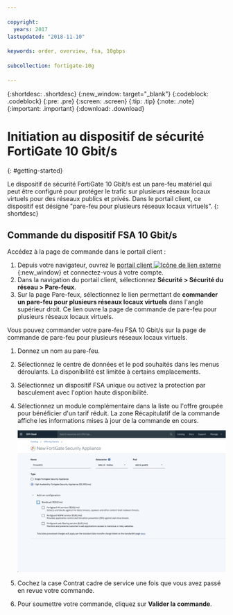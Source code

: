 ```yaml
---

copyright:
  years: 2017
lastupdated: "2018-11-10"

keywords: order, overview, fsa, 10gbps

subcollection: fortigate-10g

---
```


{:shortdesc: .shortdesc}
{:new_window: target="_blank"}
{:codeblock: .codeblock}
{:pre: .pre}
{:screen: .screen}
{:tip: .tip}
{:note: .note}
{:important: .important}
{:download: .download}

# Initiation au dispositif de sécurité FortiGate 10 Gbit/s
{: #getting-started}

Le dispositif de sécurité FortiGate 10 Gbit/s est un pare-feu matériel qui peut être configuré pour protéger le trafic sur plusieurs réseaux locaux virtuels pour des réseaux publics et privés. Dans le portail client, ce dispositif est désigné "pare-feu pour plusieurs réseaux locaux virtuels".
{: shortdesc}

## Commande du dispositif FSA 10 Gbit/s

Accédez à la page de commande dans le portail client :

1. Depuis votre navigateur, ouvrez le [portail client ![Icône de lien externe](../../icons/launch-glyph.svg "Icône de lien externe")](https://control.softlayer.com/){:new_window} et connectez-vous à votre compte.
2. Dans la navigation du portail client, sélectionnez **Sécurité > Sécurité du réseau > Pare-feux**.
3. Sur la page Pare-feux, sélectionnez le lien permettant de **commander un pare-feu pour plusieurs réseaux locaux virtuels** dans l'angle supérieur droit. Ce lien ouvre la page de commande de pare-feu pour plusieurs réseaux locaux virtuels.

Vous pouvez commander votre pare-feu FSA 10 Gbit/s sur la page de commande de pare-feu pour plusieurs réseaux locaux virtuels.

1. Donnez un nom au pare-feu.
2. Sélectionnez le centre de données et le pod souhaités dans les menus déroulants. La disponibilité est limitée à certains emplacements.
3. Sélectionnez un dispositif FSA unique ou activez la protection par basculement avec l'option haute disponibilité.
4. Sélectionnez un module complémentaire dans la liste ou l'offre groupée pour bénéficier d'un tarif réduit. La zone Récapitulatif de la commande affiche les informations mises à jour de la commande en cours.

	<img src="images/ordering.png" alt="dessin" style="width: 600px;"/>

5. Cochez la case Contrat cadre de service une fois que vous avez passé en revue votre commande.
6. Pour soumettre votre commande, cliquez sur **Valider la commande**.
